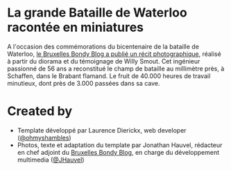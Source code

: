 # La grande Bataille de Waterloo racontée en miniatures

A l'occasion des commémorations du bicentenaire de la bataille de Waterloo, [le Bruxelles Bondy Blog a publié un récit photographique](http://www.bxlbondyblog.be/grandangle/reconstitution-miniatures-bataille-waterloo/), réalisé à partir du diorama et du témoignage de Willy Smout. Cet ingénieur passionné de 56 ans a reconstitué le champ de bataille au millimètre près, à Schaffen, dans le Brabant flamand. Le fruit de 40.000 heures de travail minutieux, dont près de 3.000 passées dans sa cave.

# Created by

* Template développé par Laurence Dierickx, web developer ([@ohmyshambles](https://twitter.com/ohmyshambles))  
* Photos, texte et adaptation du template par Jonathan Hauvel, rédacteur en chef adjoint du [Bruxelles Bondy Blog](http://www.bxlbondyblog.be), en charge du développement multimedia ([@JHauvel](https://twitter.com/jhauvel))
